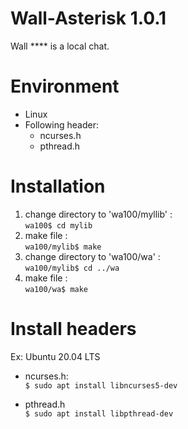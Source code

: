 # Wall-Asterisk 1.0.1
Wall **** is a local chat.

# Environment
- Linux
- Following header:
  - ncurses.h
  - pthread.h

# Installation
1. change directory to 'wa100/myllib' :\
    `wa100$ cd mylib`
2. make file :\
    `wa100/mylib$ make`
3. change directory to 'wa100/wa' :\
    `wa100/mylib$ cd ../wa`
4. make file :\
    `wa100/wa$ make`

# Install headers
Ex: Ubuntu 20.04 LTS

- ncurses.h:\
`$ sudo apt install libncurses5-dev`

- pthread.h\
`$ sudo apt install libpthread-dev`
